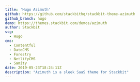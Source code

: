 ```yaml
---
title: 'Hugo Azimuth'
github: https://github.com/stackbithq/stackbit-theme-azimuth
github_branch: hugo
demo: https://themes.stackbit.com/demos/azimuth
author: Stackbit
ssg:
  - Hugo
cms:
  - Contentful
  - DatoCMS
  - Forestry
  - NetlifyCMS
  - Sanity
date: 2019-05-23T18:24:11Z
description: "Azimuth is a sleek SaaS theme for Stackbit"
---
```

